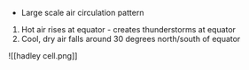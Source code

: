 - Large scale air circulation pattern

1. Hot air rises at equator - creates thunderstorms at equator
2. Cool, dry air falls around 30 degrees north/south of equator

![[hadley cell.png]]
